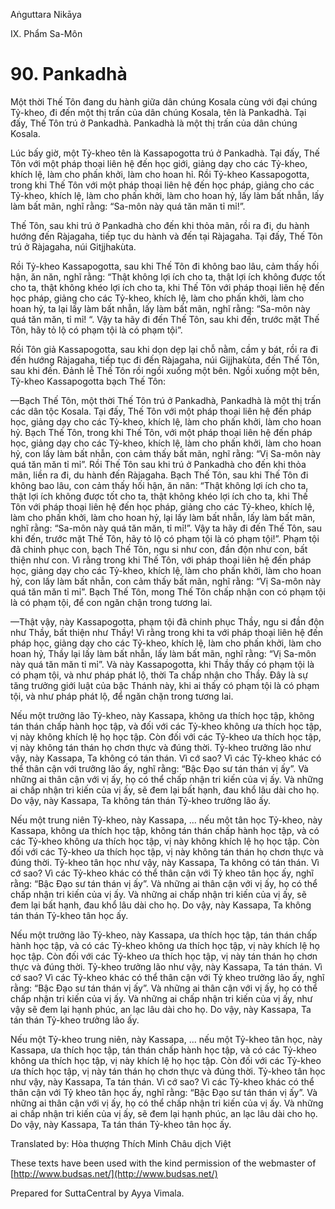 Aṅguttara Nikāya

IX. Phẩm Sa-Môn

# 90. Pankadhà

Một thời Thế Tôn đang du hành giữa dân chúng Kosala cùng với đại chúng Tỷ-kheo, đi đến một thị trấn của dân chúng Kosala, tên là Pankadhà. Tại đấy, Thế Tôn trú ở Pankadhà. Pankadhà là một thị trấn của dân chúng Kosala.

Lúc bấy giờ, một Tỷ-kheo tên là Kassapogotta trú ở Pankadhà. Tại đấy, Thế Tôn với một pháp thoại liên hệ đến học giới, giảng dạy cho các Tỷ-kheo, khích lệ, làm cho phấn khởi, làm cho hoan hỉ. Rồi Tỷ-kheo Kassapogotta, trong khi Thế Tôn với một pháp thoại liên hệ đến học pháp, giảng cho các Tỷ-kheo, khích lệ, làm cho phấn khởi, làm cho hoan hỷ, lấy làm bất nhẫn, lấy làm bất mãn, nghĩ rằng: “Sa-môn này quá tăn măn tỉ mỉ!”.

Thế Tôn, sau khi trú ở Pankadhà cho đến khi thỏa mãn, rồi ra đi, du hành hướng đến Ràjagaha, tiếp tục du hành và đến tại Ràjagaha. Tại đấy, Thế Tôn trú ở Ràjagaha, núi Gitjjhakùta.

Rồi Tỷ-kheo Kassapogotta, sau khi Thế Tôn đi không bao lâu, cảm thấy hối hận, ăn năn, nghĩ rằng: “Thật không lợi ích cho ta, thật lợi ích không được tốt cho ta, thật không khéo lợi ích cho ta, khi Thế Tôn với pháp thoại liên hệ đến học pháp, giảng cho các Tỷ-kheo, khích lệ, làm cho phấn khởi, làm cho hoan hỷ, ta lại lấy làm bất nhẫn, lấy làm bất mãn, nghĩ rằng: “Sa-môn này quá tăn măn, tỉ mỉ! “. Vậy ta hãy đi đến Thế Tôn, sau khi đến, trước mặt Thế Tôn, hãy tỏ lộ có phạm tội là có phạm tội”.

Rồi Tôn giả Kassapogotta, sau khi dọn dẹp lại chỗ nằm, cầm y bát, rồi ra đi đến hướng Ràjagaha, tiếp tục đi đến Ràjagaha, núi Gijjhakùta, đến Thế Tôn, sau khi đến. Ðảnh lễ Thế Tôn rồi ngồi xuống một bên. Ngồi xuống một bên, Tỷ-kheo Kassapogotta bạch Thế Tôn:

—Bạch Thế Tôn, một thời Thế Tôn trú ở Pankadhà, Pankadhà là một thị trấn các dân tộc Kosala. Tại đấy, Thế Tôn với một pháp thoại liên hệ đến pháp học, giảng dạy cho các Tỷ-kheo, khích lệ, làm cho phấn khởi, làm cho hoan hỷ. Bạch Thế Tôn, trong khi Thế Tôn, với một pháp thoại liên hệ đến pháp học, giảng dạy cho các Tỷ-kheo, khích lệ, làm cho phấn khởi, làm cho hoan hỷ, con lấy làm bất nhẫn, con cảm thấy bất mãn, nghĩ rằng: “Vị Sa-môn này quá tăn măn tỉ mỉ”. Rồi Thế Tôn sau khi trú ở Pankadhà cho đến khi thỏa mãn, liền ra đi, du hành đến Ràjagaha. Bạch Thế Tôn, sau khi Thế Tôn đi không bao lâu, con cảm thấy hối hận, ăn năn: “Thật không lợi ích cho ta, thật lợi ích không được tốt cho ta, thật không khéo lợi ích cho ta, khi Thế Tôn với pháp thoại liên hệ đến học pháp, giảng cho các Tỷ-kheo, khích lệ, làm cho phấn khởi, làm cho hoan hỷ, lại lấy làm bất nhẫn, lấy làm bất mãn, nghĩ rằng: “Sa-môn này quá tăn măn, tỉ mỉ!”. Vậy ta hãy đi đến Thế Tôn, sau khi đến, trước mặt Thế Tôn, hãy tỏ lộ có phạm tội là có phạm tội!”. Phạm tội đã chinh phục con, bạch Thế Tôn, ngu si như con, đần độn như con, bất thiện như con. Vì rằng trong khi Thế Tôn, với pháp thoại liên hệ đến pháp học, giảng dạy cho các Tỷ-kheo, khích lệ, làm cho phấn khởi, làm cho hoan hỷ, con lấy làm bất nhẫn, con cảm thấy bất mãn, nghĩ rằng: “Vị Sa-môn này quá tăn măn tỉ mỉ”. Bạch Thế Tôn, mong Thế Tôn chấp nhận con có phạm tội là có phạm tội, để con ngăn chận trong tương lai.

—Thật vậy, này Kassapogotta, phạm tội đã chinh phục Thầy, ngu si đần độn như Thầy, bất thiện như Thầy! Vì rằng trong khi ta với pháp thoại liên hệ đến pháp học, giảng dạy cho các Tỷ-kheo, khích lệ, làm cho phấn khởi, làm cho hoan hỷ, Thầy lại lấy làm bất nhẫn, lấy làm bất mãn, nghĩ rằng: “Vị Sa-môn này quá tăn măn tỉ mỉ”. Và này Kassapogotta, khi Thầy thấy có phạm tội là có phạm tội, và như pháp phát lộ, thời Ta chấp nhận cho Thầy. Ðây là sự tăng trưởng giới luật của bậc Thánh này, khi ai thấy có phạm tội là có phạm tội, và như pháp phát lộ, để ngăn chặn trong tương lai.

Nếu một trưởng lão Tỷ-kheo, này Kassapa, không ưa thích học tập, không tán thán chấp hành học tập, và đối với các Tỷ-kheo không ưa thích học tập, vị này không khích lệ họ học tập. Còn đối với các Tỷ-kheo ưa thích học tập, vị này không tán thán họ chơn thực và đúng thời. Tỷ-kheo trưởng lão như vậy, này Kassapa, Ta không có tán thán. Vì cớ sao? Vì các Tỷ-kheo khác có thể thân cận với trưởng lão ấy, nghĩ rằng: “Bậc Ðạo sư tán thán vị ấy”. Và những ai thân cận với vị ấy, họ có thể chấp nhận tri kiến của vị ấy. Và những ai chấp nhận tri kiến của vị ấy, sẽ đem lại bất hạnh, đau khổ lâu dài cho họ. Do vậy, này Kassapa, Ta không tán thán Tỷ-kheo trưởng lão ấy.

Nếu một trung niên Tỷ-kheo, này Kassapa, ... nếu một tân học Tỷ-kheo, này Kassapa, không ưa thích học tập, không tán thán chấp hành học tập, và có các Tỷ-kheo không ưa thích học tập, vị này không khích lệ họ học tập. Còn đối với các Tỷ-kheo ưa thích học tập, vị này không tán thán họ chơn thực và đúng thời. Tỷ-kheo tân học như vậy, này Kassapa, Ta không có tán thán. Vì cớ sao? Vì các Tỷ-kheo khác có thể thân cận với Tỷ kheo tân học ấy, nghĩ rằng: “Bậc Ðạo sư tán thán vị ấy”. Và những ai thân cận với vị ấy, họ có thể chấp nhận tri kiến của vị ấy. Và những ai chấp nhận tri kiến của vị ấy, sẽ đem lại bất hạnh, đau khổ lâu dài cho họ. Do vậy, này Kassapa, Ta không tán thán Tỷ-kheo tân học ấy.

Nếu một trưởng lão Tỷ-kheo, này Kassapa, ưa thích học tập, tán thán chấp hành học tập, và có các Tỷ-kheo không ưa thích học tập, vị này khích lệ họ học tập. Còn đối với các Tỷ-kheo ưa thích học tập, vị này tán thán họ chơn thực và đúng thời. Tỷ-kheo trưởng lão như vậy, này Kassapa, Ta tán thán. Vì cớ sao? Vì các Tỷ-kheo khác có thể thân cận với Tỷ kheo trưởng lão ấy, nghĩ rằng: “Bậc Ðạo sư tán thán vị ấy”. Và những ai thân cận với vị ấy, họ có thể chấp nhận tri kiến của vị ấy. Và những ai chấp nhận tri kiến của vị ấy, như vậy sẽ đem lại hạnh phúc, an lạc lâu dài cho họ. Do vậy, này Kassapa, Ta tán thán Tỷ-kheo trưởng lão ấy.

Nếu một Tỷ-kheo trung niên, này Kassapa, ... nếu một Tỷ-kheo tân học, này Kassapa, ưa thích học tập, tán thán chấp hành học tập, và có các Tỷ-kheo không ưa thích học tập, vị này khích lệ họ học tập. Còn đối với các Tỷ-kheo ưa thích học tập, vị này tán thán họ chơn thực và đúng thời. Tỷ-kheo tân học như vậy, này Kassapa, Ta tán thán. Vì cớ sao? Vì các Tỷ-kheo khác có thể thân cận với Tỷ kheo tân học ấy, nghĩ rằng: “Bậc Ðạo sư tán thán vị ấy”. Và những ai thân cận với vị ấy, họ có thể chấp nhận tri kiến của vị ấy. Và những ai chấp nhận tri kiến của vị ấy, sẽ đem lại hạnh phúc, an lạc lâu dài cho họ. Do vậy, này Kassapa, Ta tán thán Tỷ-kheo tân học ấy.

Translated by: Hòa thượng Thích Minh Châu dịch Việt

These texts have been used with the kind permission of the webmaster of [http://www.budsas.net/](http://www.budsas.net/)

Prepared for SuttaCentral by Ayya Vimala.